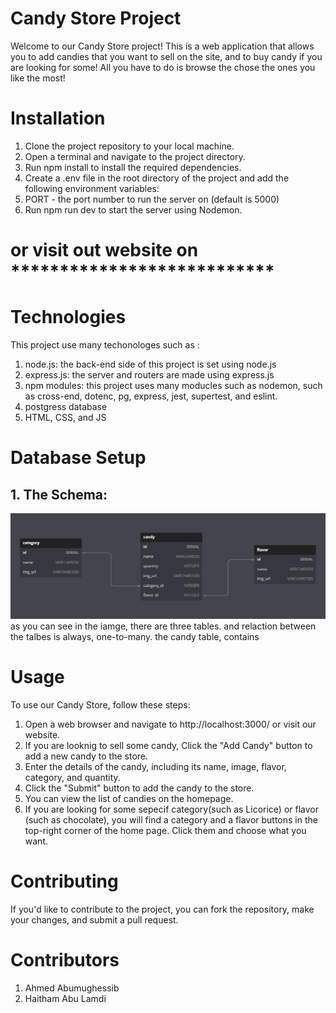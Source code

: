 # Candy Store Project 
Welcome to our Candy Store project! This is a web application that allows you to add candies that you want to sell on the site, and to buy candy if you are looking for some! All you have to do is browse the chose the ones you like the most!

# Installation

1. Clone the project repository to your local machine.
2. Open a terminal and navigate to the project directory.
3. Run npm install to install the required dependencies.
4. Create a .env file in the root directory of the project and add the following environment variables:
5. PORT - the port number to run the server on (default is 5000)
6. Run npm run dev to start the server using Nodemon.

# or visit out website on ***************************

# Technologies
This project use many techonologes such as : 
1. node.js: the back-end side of this project is set using node.js
2. express.js: the server and routers are made using express.js
3. npm modules: this project uses many moducles such as nodemon, such as cross-end, dotenc, pg, express, jest, supertest, and eslint.
4. postgress database
5. HTML, CSS, and JS

# Database Setup
## 1. The Schema: 

<img src="./public/imgs/Schema.png" alt="Schema">
as you can see in the iamge, there are three tables. and relaction between the talbes is always, one-to-many. the candy table, contains


# Usage
To use our Candy Store, follow these steps:

1. Open a web browser and navigate to http://localhost:3000/ or visit our website.
2. If you are looknig to sell some candy, Click the "Add Candy" button to add a new candy to the store.
3. Enter the details of the candy, including its name, image, flavor, category, and quantity.
4. Click the "Submit" button to add the candy to the store.
5. You can view the list of candies on the homepage.
6. If you are looking for some sepecif category(such as Licorice) or flavor (such as chocolate), you will find a category and a flavor buttons in the top-right corner of the home page. Click them and choose what you want. 


# Contributing
If you'd like to contribute to the project, you can fork the repository, make your changes, and submit a pull request.

# Contributors
1. Ahmed Abumughessib
2. Haitham Abu Lamdi




